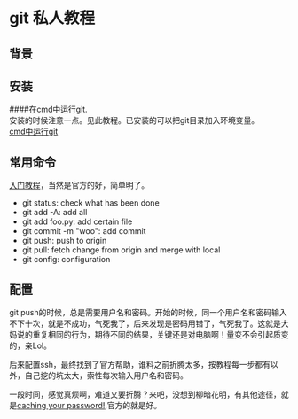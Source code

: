 # git 私人教程

## 背景

## 安装
####在cmd中运行git.    
安装的时候注意一点。见此教程。已安装的可以把git目录加入环境变量。    
[cmd中运行git](http://jingyan.baidu.com/article/d2b1d1029065ba5c7e37d43e.html?st=2&os=0&bd_page_type=1&net_type=2)


## 常用命令
[入门教程](https://www.youtube.com/watch?v=8oRjP8yj2Wo)，当然是官方的好，简单明了。    
- git status: check what has been done
- git add -A: add all
- git add foo.py: add certain file
- git commit -m "woo": add commit
- git push: push to origin
- git pull: fetch change from origin and merge with local
- git config: configuration


## 配置
git push的时候，总是需要用户名和密码。开始的时候，同一个用户名和密码输入不下十次，就是不成功，气死我了，后来发现是密码用错了，气死我了。这就是大妈说的重复相同的行为，期待不同的结果，关键还是对电脑啊！量变不会引起质变的，亲Lol。    

后来配置ssh，最终找到了官方帮助，谁料之前折腾太多，按教程每一步都有以外，自己挖的坑太大，索性每次输入用户名和密码。    

一段时间，感觉真烦啊，难道又要折腾？来吧，没想到柳暗花明，有其他途径，就是[caching your password!](https://help.github.com/articles/caching-your-github-password-in-git/),官方的就是好。

